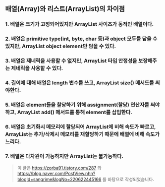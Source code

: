 ## 배열(Array)와 리스트(ArrayList)의 차이점
### 1. 배열은 크기가 고정되어있지만 ArrayList 사이즈가 동적인 배열이다.
### 2. 배열은 primitive type(int, byte, char 등)과 object 모두를 담을 수 있지만, ArrayList object element만 담을 수 있다.
### 3. 배열은 제네릭을 사용할 수 없지만, ArrayList 타입 안정성을 보장해주는 제네릭을 사용할 수 있다.
### 4. 길이에 대해 배열은 length 변수를 쓰고, ArrayList size() 메서드를 써야한다.
### 5. 배열은 element들을 할당하기 위해 assignment(할당) 연산자를 써야하고, ArrayList add() 메서드를 통해 element를 삽입한다.
### 6. 배열은 초기화시 메모리에 할당되어 ArrayList에 비해 속도가 빠르고, ArrayList는 추가/삭제시 메모리를 재할당하기 때문에 배열에 비해 속도가 느리다.
### 7. 배열은 다차원이 가능하지만 ArrayList는 불가능하다.

> 이 글은 https://zorba91.tistory.com/287 와 https://blog.naver.com/PostView.nhn?blogId=sangrime&logNo=220622445166 를 바탕으로 작성되었습니다.
